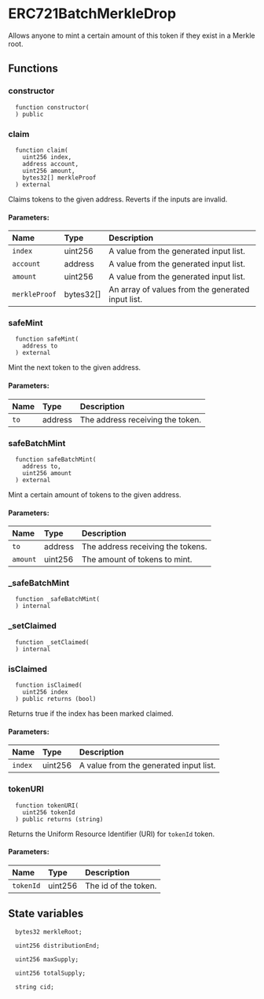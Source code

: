 # ERC721BatchMerkleDrop

Allows anyone to mint a certain amount of this token if they exist in a Merkle root.



## Functions
### constructor
```solidity
  function constructor(
  ) public
```




### claim
```solidity
  function claim(
    uint256 index,
    address account,
    uint256 amount,
    bytes32[] merkleProof
  ) external
```
Claims tokens to the given address. Reverts if the inputs are invalid.


#### Parameters:
| Name | Type | Description                                                          |
| :--- | :--- | :------------------------------------------------------------------- |
|`index` | uint256 | A value from the generated input list.
|`account` | address | A value from the generated input list.
|`amount` | uint256 | A value from the generated input list.
|`merkleProof` | bytes32[] | An array of values from the generated input list.

### safeMint
```solidity
  function safeMint(
    address to
  ) external
```
Mint the next token to the given address.


#### Parameters:
| Name | Type | Description                                                          |
| :--- | :--- | :------------------------------------------------------------------- |
|`to` | address | The address receiving the token.

### safeBatchMint
```solidity
  function safeBatchMint(
    address to,
    uint256 amount
  ) external
```
Mint a certain amount of tokens to the given address.


#### Parameters:
| Name | Type | Description                                                          |
| :--- | :--- | :------------------------------------------------------------------- |
|`to` | address | The address receiving the tokens.
|`amount` | uint256 | The amount of tokens to mint.

### _safeBatchMint
```solidity
  function _safeBatchMint(
  ) internal
```




### _setClaimed
```solidity
  function _setClaimed(
  ) internal
```




### isClaimed
```solidity
  function isClaimed(
    uint256 index
  ) public returns (bool)
```
Returns true if the index has been marked claimed.


#### Parameters:
| Name | Type | Description                                                          |
| :--- | :--- | :------------------------------------------------------------------- |
|`index` | uint256 | A value from the generated input list.

### tokenURI
```solidity
  function tokenURI(
    uint256 tokenId
  ) public returns (string)
```

Returns the Uniform Resource Identifier (URI) for `tokenId` token.
#### Parameters:
| Name | Type | Description                                                          |
| :--- | :--- | :------------------------------------------------------------------- |
|`tokenId` | uint256 | The id of the token.






## State variables
```solidity
  bytes32 merkleRoot;

  uint256 distributionEnd;

  uint256 maxSupply;

  uint256 totalSupply;

  string cid;
```
